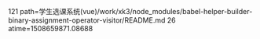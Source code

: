121 path=学生选课系统(vue)/work/xk3/node_modules/babel-helper-builder-binary-assignment-operator-visitor/README.md
26 atime=1508659871.08688
